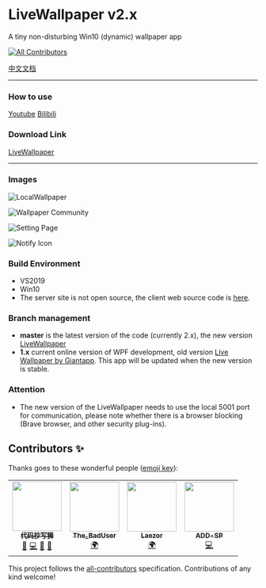 # LiveWallpaper v2.x

A tiny non-disturbing Win10 (dynamic) wallpaper app

<!-- ALL-CONTRIBUTORS-BADGE:START - Do not remove or modify this section -->

[![All Contributors](https://img.shields.io/badge/all_contributors-5-orange.svg?style=flat-square)](#contributors-)

<!-- ALL-CONTRIBUTORS-BADGE:END -->

[中文文档](https://github.com/giant-app/LiveWallpaper/blob/master/Docs/README_zh.md)

---

### How to use

[Youtube](https://www.youtube.com/watch?v=vTavq2PlAJA&t=351s)
[Bilibili](https://www.bilibili.com/video/BV1ph411872V/)

### Download Link

[LiveWallpaper](https://www.microsoft.com/store/apps/9N1S487WCGWR)

---

### Images

![LocalWallpaper](https://github.com/giant-app/LiveWallpaper/blob/master/screenshots/1.png?raw=true)

![Wallpaper Community](https://github.com/giant-app/LiveWallpaper/blob/master/screenshots/2.png?raw=true)

![Setting Page](https://github.com/giant-app/LiveWallpaper/blob/master/screenshots/3.png?raw=true)

![Notify Icon](https://github.com/giant-app/LiveWallpaper/blob/master/screenshots/4.png?raw=true)

### Build Environment

- VS2019
- Win10
- The server site is not open source, the client web source code is [here](https://github.com/giant-app/LiveWallpaper/tree/master/livewallpaper-client-ui).

### Branch management

- **master** is the latest version of the code (currently 2.x), the new version [LiveWallpaper](https://www.microsoft.com/store/apps/9N1S487WCGWR)
- **1.x** current online version of WPF development, old version [Live Wallpaper by Giantapp](https://www.microsoft.com/store/apps/9MV8GK87MZ05). This app will be updated when the new version is stable.

### Attention

- The new version of the LiveWallpaper needs to use the local 5001 port for communication, please note whether there is a browser blocking (Brave browser, and other security plug-ins).

## Contributors ✨

Thanks goes to these wonderful people ([emoji key](https://allcontributors.org/docs/en/emoji-key)):

<!-- ALL-CONTRIBUTORS-LIST:START - Do not remove or modify this section -->
<!-- prettier-ignore-start -->
<!-- markdownlint-disable -->
<table>
  <tr>
    <td align="center"><a href="https://github.com/DaZiYuan"><img src="https://avatars3.githubusercontent.com/u/80653?v=4?s=100" width="100px;" alt=""/><br /><sub><b>代码抄写狮</b></sub></a><br /><a href="#maintenance-DaZiYuan" title="Maintenance">🚧</a> <a href="https://github.com/giant-app/LiveWallpaper/commits?author=DaZiYuan" title="Code">💻</a> <a href="https://github.com/giant-app/LiveWallpaper/issues?q=author%3ADaZiYuan" title="Bug reports">🐛</a> <a href="#projectManagement-DaZiYuan" title="Project Management">📆</a></td>
    <td align="center"><a href="http://Empty... No!"><img src="https://avatars0.githubusercontent.com/u/7201687?v=4?s=100" width="100px;" alt=""/><br /><sub><b>The_BadUser</b></sub></a><br /><a href="#translation-vanja-san" title="Translation">🌍</a></td>
    <td align="center"><a href="https://github.com/Laezor"><img src="https://avatars2.githubusercontent.com/u/32393101?v=4?s=100" width="100px;" alt=""/><br /><sub><b>Laezor</b></sub></a><br /><a href="#translation-Laezor" title="Translation">🌍</a></td>
    <td align="center"><a href="https://www.addesp.com"><img src="https://avatars.githubusercontent.com/u/44437200?v=4?s=100" width="100px;" alt=""/><br /><sub><b>ADD-SP</b></sub></a><br /><a href="https://github.com/giant-app/LiveWallpaper/commits?author=ADD-SP" title="Code">💻</a></td>
  </tr>
</table>

<!-- markdownlint-restore -->
<!-- prettier-ignore-end -->

<!-- ALL-CONTRIBUTORS-LIST:END -->

This project follows the [all-contributors](https://github.com/all-contributors/all-contributors) specification. Contributions of any kind welcome!
